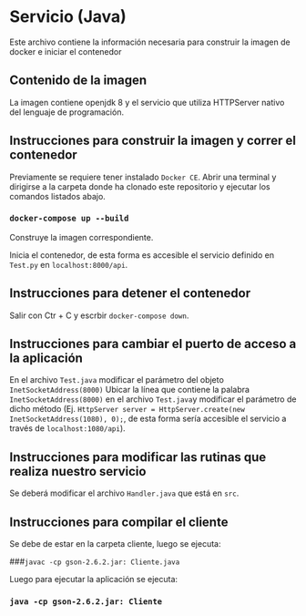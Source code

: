 # Servicio (Java)

Este archivo contiene la información necesaria para construir la imagen de docker e iniciar el contenedor

## Contenido de la imagen

La imagen contiene openjdk 8 y el servicio que utiliza HTTPServer nativo del lenguaje de programación.

## Instrucciones para construir la imagen y correr el contenedor

Previamente se requiere tener instalado `Docker CE`.
Abrir una terminal y dirigirse a la carpeta donde ha clonado este repositorio y ejecutar los comandos listados abajo.

### `docker-compose up --build`

Construye la imagen correspondiente.

Inicia el contenedor, de esta forma es accesible el servicio definido en `Test.py` en `localhost:8000/api`.

## Instrucciones para detener el contenedor

Salir con Ctr + C y escrbir `docker-compose down`.

## Instrucciones para cambiar el puerto de acceso a la aplicación

En el archivo `Test.java` modificar el parámetro del objeto `InetSocketAddress(8000)`
Ubicar la línea que contiene la palabra `InetSocketAddress(8000)` en el archivo `Test.java`y modificar el parámetro de dicho método (Ej. `HttpServer server = HttpServer.create(new InetSocketAddress(1080), 0);`, de esta forma sería accesible el servicio a través de `localhost:1080/api`).

## Instrucciones para modificar las rutinas que realiza nuestro servicio

Se deberá modificar el archivo `Handler.java` que está en `src`.

## Instrucciones para compilar el cliente

Se debe de estar en la carpeta cliente, luego se ejecuta:

###`javac -cp gson-2.6.2.jar: Cliente.java`

Luego para ejecutar la aplicación se ejecuta:

### `java -cp gson-2.6.2.jar: Cliente`
